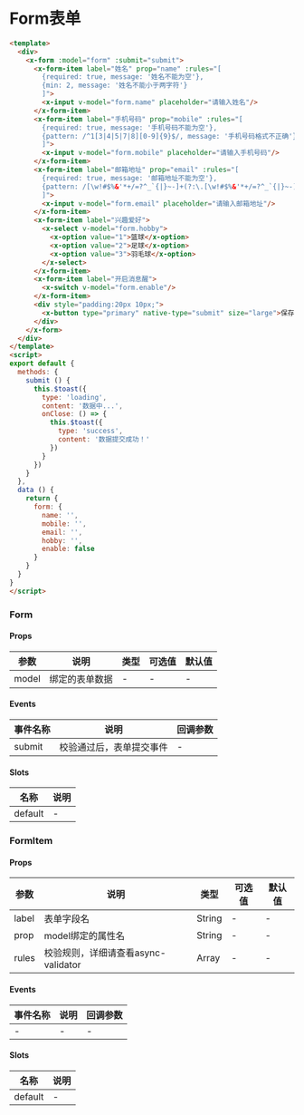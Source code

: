 # Form表单

```html
<template>
  <div>
    <x-form :model="form" :submit="submit">
      <x-form-item label="姓名" prop="name" :rules="[
        {required: true, message: '姓名不能为空'},
        {min: 2, message: '姓名不能小于两字符'}
        ]">
        <x-input v-model="form.name" placeholder="请输入姓名"/>
      </x-form-item>
      <x-form-item label="手机号码" prop="mobile" :rules="[
        {required: true, message: '手机号码不能为空'},
        {pattern: /^1[3|4|5|7|8][0-9]{9}$/, message: '手机号码格式不正确'}
        ]">
        <x-input v-model="form.mobile" placeholder="请输入手机号码"/>
      </x-form-item>
      <x-form-item label="邮箱地址" prop="email" :rules="[
        {required: true, message: '邮箱地址不能为空'},
        {pattern: /[\w!#$%&'*+/=?^_`{|}~-]+(?:\.[\w!#$%&'*+/=?^_`{|}~-]+)*@(?:[\w](?:[\w-]*[\w])?\.)+[\w](?:[\w-]*[\w])?/, message: '邮箱地址格式不正确'}
        ]">
        <x-input v-model="form.email" placeholder="请输入邮箱地址"/>
      </x-form-item>
      <x-form-item label="兴趣爱好">
        <x-select v-model="form.hobby">
          <x-option value="1">篮球</x-option>
          <x-option value="2">足球</x-option>
          <x-option value="3">羽毛球</x-option>
        </x-select>
      </x-form-item>
      <x-form-item label="开启消息醒">
        <x-switch v-model="form.enable"/>
      </x-form-item>
      <div style="padding:20px 10px;">
        <x-button type="primary" native-type="submit" size="large">保存</x-button>
      </div>
    </x-form>
  </div>
</template>
<script>
export default {
  methods: {
    submit () {
      this.$toast({
        type: 'loading',
        content: '数据中...',
        onClose: () => {
          this.$toast({
            type: 'success',
            content: '数据提交成功！'
          })
        }
      })
    }
  },
  data () {
    return {
      form: {
        name: '',
        mobile: '',
        email: '',
        hobby: '',
        enable: false
      }
    }
  }
}
</script>
```
### Form

#### Props
| 参数      | 说明    | 类型      | 可选值       | 默认值   |
|---------- |-------- |---------- |------------- |--------- |
| model     | 绑定的表单数据   | -  |   -       |    -    |

#### Events
| 事件名称 | 说明 | 回调参数 |
|---------|--------|---------|
| submit | 校验通过后，表单提交事件 | - |

#### Slots
| 名称 | 说明 | 
|---------|--------|
| default | - |


### FormItem

#### Props
| 参数      | 说明    | 类型      | 可选值       | 默认值   |
|---------- |-------- |---------- |------------- |--------- |
| label     | 表单字段名   | String  |   -       |    -    |
| prop     | model绑定的属性名   | String  |   -       |    -    |
| rules     | 校验规则，详细请查看async-validator  | Array  |   -       |    -    |

#### Events
| 事件名称 | 说明 | 回调参数 |
|---------|--------|---------|
| - | - | - |

#### Slots
| 名称 | 说明 | 
|---------|--------|
| default | - |